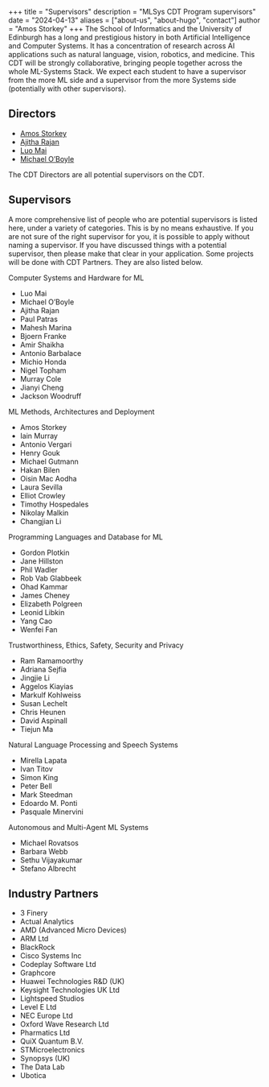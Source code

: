 +++
title = "Supervisors"
description = "MLSys CDT Program supervisors"
date = "2024-04-13"
aliases = ["about-us", "about-hugo", "contact"]
author = "Amos Storkey"
+++
The School of Informatics and the University of Edinburgh has a long and prestigious history in both Artificial Intelligence and Computer Systems. It has a concentration of research across AI applications such as natural language, vision, robotics, and medicine. This CDT will be strongly collaborative, bringing people together across the whole ML-Systems Stack. We expect each student to have a supervisor from the more ML side and a supervisor from the more Systems side (potentially with other supervisors).

## Directors

-  [Amos Storkey](https://homepages.inf.ed.ac.uk/amos/)
-  [Ajitha Rajan](https://homepages.inf.ed.ac.uk/arajan/)
-  [Luo Mai](https://luomai.github.io/)
-  [Michael O’Boyle](https://www.dcs.ed.ac.uk/home/mob/)

The CDT Directors are all potential supervisors on the CDT.

## Supervisors

A more comprehensive list of people who are potential supervisors is listed here, under a variety of categories. This is by no means exhaustive. If you are not sure of the right supervisor for you, it is possible to apply without naming a supervisor. If you have discussed things with a potential supervisor, then please make that clear in your application. Some projects will be done with CDT Partners. They are also listed below.

Computer Systems and Hardware for ML

- Luo Mai
- Michael O’Boyle
- Ajitha Rajan
- Paul Patras
- Mahesh Marina
- Bjoern Franke
- Amir Shaikha
- Antonio Barbalace
- Michio Honda
- Nigel Topham
- Murray Cole
- Jianyi Cheng
- Jackson Woodruff

ML Methods, Architectures and Deployment

- Amos Storkey
- Iain Murray
- Antonio Vergari
- Henry Gouk
- Michael Gutmann
- Hakan Bilen
- Oisin Mac Aodha
- Laura Sevilla
- Elliot Crowley
- Timothy Hospedales
- Nikolay Malkin
- Changjian Li

Programming Languages and Database for ML

- Gordon Plotkin
- Jane Hillston
- Phil Wadler
- Rob Vab Glabbeek
- Ohad Kammar
- James Cheney
- Elizabeth Polgreen
- Leonid Libkin
- Yang Cao
- Wenfei Fan

Trustworthiness, Ethics, Safety, Security and Privacy

- Ram Ramamoorthy
- Adriana Sejfia
- Jingjie Li
- Aggelos Kiayias
- Markulf Kohlweiss
- Susan Lechelt
- Chris Heunen
- David Aspinall
- Tiejun Ma

Natural Language Processing and Speech Systems

- Mirella Lapata
- Ivan Titov
- Simon King
- Peter Bell
- Mark Steedman
- Edoardo M. Ponti
- Pasquale Minervini

Autonomous and Multi-Agent ML Systems

- Michael Rovatsos
- Barbara Webb
- Sethu Vijayakumar
- Stefano Albrecht

## Industry Partners

- 3 Finery
- Actual Analytics
- AMD (Advanced Micro Devices)
- ARM Ltd
- BlackRock
- Cisco Systems Inc
- Codeplay Software Ltd
- Graphcore
- Huawei Technologies R&D (UK)
- Keysight Technologies UK Ltd
- Lightspeed Studios
- Level E Ltd
- NEC Europe Ltd
- Oxford Wave Research Ltd
- Pharmatics Ltd
- QuiX Quantum B.V.
- STMicroelectronics
- Synopsys (UK)
- The Data Lab
- Ubotica

